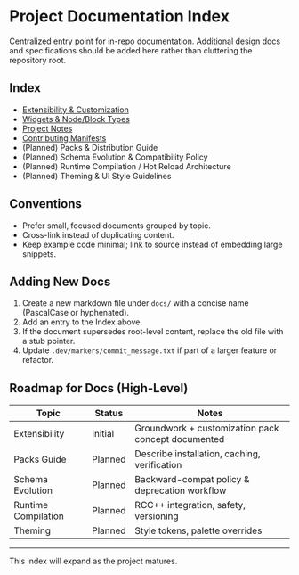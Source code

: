 # Project Documentation Index

Centralized entry point for in-repo documentation. Additional design docs and specifications should be added here rather than cluttering the repository root.

## Index

- [Extensibility & Customization](./EXTENSIBILITY.md)
- [Widgets & Node/Block Types](./Nodes.md)
- [Project Notes](./Notes.md)
- [Contributing Manifests](./ContributingManifests.md)
- (Planned) Packs & Distribution Guide
- (Planned) Schema Evolution & Compatibility Policy
- (Planned) Runtime Compilation / Hot Reload Architecture
- (Planned) Theming & UI Style Guidelines

## Conventions

- Prefer small, focused documents grouped by topic.
- Cross-link instead of duplicating content.
- Keep example code minimal; link to source instead of embedding large snippets.

## Adding New Docs

1. Create a new markdown file under `docs/` with a concise name (PascalCase or hyphenated).
2. Add an entry to the Index above.
3. If the document supersedes root-level content, replace the old file with a stub pointer.
4. Update `.dev/markers/commit_message.txt` if part of a larger feature or refactor.

## Roadmap for Docs (High-Level)

| Topic | Status | Notes |
|-------|--------|-------|
| Extensibility | Initial | Groundwork + customization pack concept documented |
| Packs Guide | Planned | Describe installation, caching, verification |
| Schema Evolution | Planned | Backward-compat policy & deprecation workflow |
| Runtime Compilation | Planned | RCC++ integration, safety, versioning |
| Theming | Planned | Style tokens, palette overrides |

---
This index will expand as the project matures.
